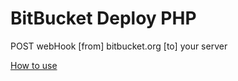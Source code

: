 # BitBucket Deploy PHP

POST webHook [from] bitbucket.org [to] your server

[How to use](https://github.com/GrayHats/bitbucket-deploy-php/wiki/HowTo)
